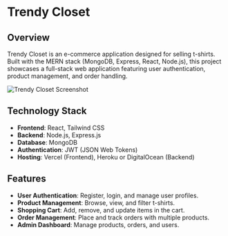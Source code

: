 # Trendy Closet

## Overview

Trendy Closet is an e-commerce application designed for selling t-shirts. Built with the MERN stack (MongoDB, Express, React, Node.js), this project showcases a full-stack web application featuring user authentication, product management, and order handling.

![Trendy Closet Screenshot]()

## Technology Stack

- **Frontend**: React, Tailwind CSS
- **Backend**: Node.js, Express.js
- **Database**: MongoDB
- **Authentication**: JWT (JSON Web Tokens)
- **Hosting**: Vercel (Frontend), Heroku or DigitalOcean (Backend)

## Features

- **User Authentication**: Register, login, and manage user profiles.
- **Product Management**: Browse, view, and filter t-shirts.
- **Shopping Cart**: Add, remove, and update items in the cart.
- **Order Management**: Place and track orders with multiple products.
- **Admin Dashboard**: Manage products, orders, and users.
